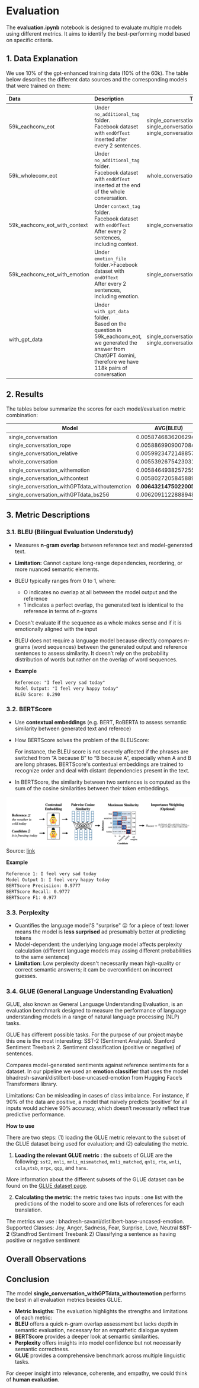 
# Evaluation
The **evaluation.ipynb** notebook is designed to evaluate multiple models using different metrics. It aims to identify the best-performing model based on specific criteria.

## 1. Data Explanation
We use 10% of the gpt-enhanced training data (10% of the 60k).
The table below describes the different data sources and the corresponding models that were trained on them:

| Data   | Description                                                                                                                                                                                | Trained Model                              |
| :---------------------------- |:--------------------------|-----------------|
| 59k_eachconv_eot              | Under `no_additional_tag` folder. <br />Facebook dataset with `endOfText` inserted after  every 2 sentences.                                                                               |single_conversation, <br/> single_conversation_rope,  <br/>single_conversation_relative  |
| 59k_wholeconv_eot             | Under `no_additional_tag` folder. <br />Facebook dataset with `endOfText` inserted at  the end of the whole conversation.                                                                  | whole_conversation                         |
| 59k_eachconv_eot_with_context | Under `context_tag` folder.<br />Facebook dataset with `endOfText`  <br />After every 2 sentences, including context.                                                                      | single_conversation_withcontext            |
| 59k_eachconv_eot_with_emotion | Under `emotion_file` folder.>Facebook dataset with `endOfText`  <br />After every 2 sentences, including emotion.                                                                          | single_conversation_withemotion            |
| with_gpt_data                 | Under `with_gpt_data` folder.  <br /> Based on  the question in 59k_eachconv_eot, we generated  the answer from ChatGPT 4omini, therefore we have 118k pairs of conversation               | single_conversation_withGPTdata_bs256, single_conversation_withGPTdata_withoutemotion |

## 2. Results
The tables below summarize the scores for each model/evaluation metric combination:

| Model                                            | AVG(BLEU)              | BLEU-1                | BLEU-2                 | BLEU-3               | BLEU-4               | Bert F1            | GLUE                  | GLUE-sst2            | Perplexity          |
|--------------------------------------------------|------------------------|----------------------|------------------------|----------------------|----------------------|--------------------|-----------------------|----------------------|---------------------|
| single_conversation                              | 0.00587468362062949    | 0.03303577372298825  | 0.010446828923058333   | 0.007117341692084967 | 0.00587468362062949  | 0.8568010926246643 | **0.4727166374195705** | 0.5986462772624718  | 84066.95248548205   |
| single_conversation_rope                         | 0.005886990900708465   | --                   | --                     | --                   | --                   | 0.48094046115875244| 0.32974011865964736   | --        | 3776063.144329027   |
| single_conversation_relative                     | 0.005992347214885741   | --                   | --                     | --                   | --                   | 0.36667502297986126| 0.32974011865964736   | --        | inf                 |
| whole_conversation                               | 0.005539267542303131   | 0.031149590503226302 | 0.009850365417174566   | 0.006710975836043849 | 0.005539267542303131 | 0.8480852246284485 | 0.43603242249519514   | 0.587031001921952   | 29549.33700155131   |
| single_conversation_withemotion                  | 0.005846493825725561   | 0.03287725085675706  | 0.010396699591207457   | 0.007083188975867789 | 0.005846493825725561 | 0.8573451042175293 | 0.4721316954959472    | 0.6031586863875658  | 2008198.4398578384  |
| single_conversation_withcontext                  | 0.005802720584588993   | 0.03263109583247091  | 0.010318858537783629   | 0.007030156483523018 | 0.005802720584588993 | 0.8359043002128601 | 0.45884515751650373   | 0.5880337595053062  | 63035.03316265359   |
| single_conversation_withGPTdata_withoutemotion   | **0.006432147502200551**| 0.036170623502072514 | **0.011438155465496527** | **0.007792724603294758** | **0.006432147502200551** | **0.8576485514640808** | **0.47171387983621627** | **0.60416144397092**   | 28233.374812001217  |
| single_conversation_withGPTdata_bs256            | 0.0062091122888948     | 0.034916404327927836 | 0.011041536537961272   | 0.007522511273526714 | 0.0062091122888948   | 0.48648038506507874| 0.34519929806969163   | 0.5972257040193867  | 218114.86185134976  |


## 3. Metric Descriptions

### 3.1. BLEU (Bilingual Evaluation Understudy)

- Measures **n-gram overlap** between reference text and model-generated text.
- **Limitation:** Cannot capture long-range dependencies, reordering, or more nuanced semantic elements. 
- BLEU typically ranges from 0 to 1, where:
    - O indicates no overlap at all between the model output and the reference
    - 1 indicates a perfect overlap, the generated text is identical to the reference in terms of n-grams
- Doesn't evaluate if the sequence as a whole makes sense and if it is emotionally aligned with the input
- BLEU does not require a language model because directly compares n-grams (word sequences) between the generated output and reference sentences to assess similarity. It doesn’t rely on the probability distribution of words but rather on the overlap of word sequences.


- **Example**
    ```
    Reference: "I feel very sad today"
    Model Output: "I feel very happy today"
    BLEU Score: 0.290
    ```

### 3.2. BERTScore
- Use **contextual embeddings** (e.g. BERT, RoBERTA to assess semantic similarity between generated text and referece)
- How BERTScore solves the problem of the BLEUScore: 

    For instance, the BLEU score is not severely affected if the phrases are switched from “A because B” to “B because A”, especially when A and B are long phrases. 
    BERTScore's contextual embeddings are trained to recognize order and deal with distant dependencies present in the text.

- In BERTScore, the similarity between two sentences is computed as the sum of the cosine similarities between their token embeddings.

![BERT Score illustration](BERTScore_illustration.png)
Source: [link](https://arxiv.org/pdf/1904.09675)

**Example**
```
Reference 1: I feel very sad today
Model Output 1: I feel very happy today
BERTScore Precisiion: 0.9777
BERTScore Recall: 0.9777
BERTScore F1: 0.977
```


### 3.3. Perplexity
- Quantifies the language model'S "surprise" 😮 for a piece of text: lower means the model is **less surprised** ad presumably better at predicting tokens
- Model-dependent: the underlying language model affects perplexity calculation (different language models may assing different probabilities to the same sentence)
- **Limitation**: Low perplexity doesn't necessarily mean high-quality or correct semantic answerrs; it cam be overconfident on incorrect guesses.

### 3.4. GLUE (General Language Understanding Evaluation)
GLUE, also known as General Language Understanding Evaluation, is an evaluation benchmark designed to measure the performance of language understanding models in a range of natural language processing (NLP) tasks.

GLUE has different possible tasks. For the purpose of our project maybe this one is the most interesting: SST-2 (Sentiment Analysis). Stanford Sentiment Treebank 2. Sentiment classification (positive or negative) of sentences.

Compares model-generated sentiments against reference sentiments for a dataset. In our pipeline we used an **emotion classifier** that uses the model bhadresh-savani/distilbert-base-uncased-emotion from Hugging Face’s Transformers library. 

Limitations: Can be misleading in cases of class imbalance. For instance, if 90% of the data are positive, a model that naively predicts ‘positive’ for all inputs would achieve 90% accuracy, which doesn’t necessarily reflect true predictive performance.


**How to use**

There are two steps: (1) loading the GLUE metric relevant to the subset of the GLUE dataset being used for evaluation; and (2) calculating the metric.

1. **Loading the relevant GLUE metric** : the subsets of GLUE are the following: `sst2`,  `mnli`, `mnli_mismatched`, `mnli_matched`, `qnli`, `rte`, `wnli`, `cola`,`stsb`, `mrpc`, `qqp`, and `hans`.

More information about the different subsets of the GLUE dataset can be found on the [GLUE dataset page](https://huggingface.co/datasets/glue).

2. **Calculating the metric**: the metric takes two inputs : one list with the predictions of the model to score and one lists of references for each translation.

The metrics we use : bhadresh-savani/distilbert-base-uncased-emotion. Supported Classes: Joy, Anger, Sadness, Fear, Surprise, Love, Neutral
**SST-2** (Standfrod Sentiment Treebank 2)  Classifying a sentence as having positive or negative sentiment

## Overall Observations

## Conclusion

The model **single_conversation_withGPTdata_withoutemotion** performs the best in all evaluation metrics besides GLUE.

- **Metric Insigths**:
The evaluation highlights the strengths and limitations of each metric:
- **BLEU** offers a quick n-gram overlap assessment but lacks depth in semantic evaluation, necessary for an empathetic dialogue system
- **BERTScore** provides a deeper look at semantic similarities.
- **Perplexity** offers insights into model confidence but not necessarily semantic correctness.
- **GLUE** provides a comprehensive benchmark across multiple linguistic tasks.

For deeper insight into relevance, coherente, and empathy, we could think of **human evaluation**.







